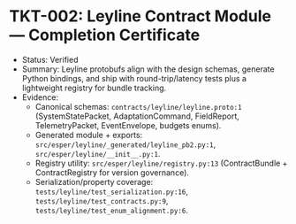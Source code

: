 # TKT-002: Leyline Contract Module — Completion Certificate

- Status: Verified
- Summary: Leyline protobufs align with the design schemas, generate Python bindings, and ship with round-trip/latency tests plus a lightweight registry for bundle tracking.
- Evidence:
  - Canonical schemas: `contracts/leyline/leyline.proto:1` (SystemStatePacket, AdaptationCommand, FieldReport, TelemetryPacket, EventEnvelope, budgets enums).
  - Generated module + exports: `src/esper/leyline/_generated/leyline_pb2.py:1`, `src/esper/leyline/__init__.py:1`.
  - Registry utility: `src/esper/leyline/registry.py:13` (ContractBundle + ContractRegistry for version governance).
  - Serialization/property coverage: `tests/leyline/test_serialization.py:16`, `tests/leyline/test_contracts.py:9`, `tests/leyline/test_enum_alignment.py:6`.
